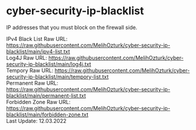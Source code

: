 # cyber-security-ip-blacklist

IP addresses that you must block on the firewall side.

IPv4 Black List Raw URL: https://raw.githubusercontent.com/MelihOzturk/cyber-security-ip-blacklist/main/ipv4-list.txt
<br>
Log4J Raw URL: https://raw.githubusercontent.com/MelihOzturk/cyber-security-ip-blacklist/main/log4j.txt
<br>
Tempory Raw URL: https://raw.githubusercontent.com/MelihOzturk/cyber-security-ip-blacklist/main/tempory-list.txt
<br>
Permanent Raw URL: https://raw.githubusercontent.com/MelihOzturk/cyber-security-ip-blacklist/main/permanent-list.txt
<br>
Forbidden Zone Raw URL: https://raw.githubusercontent.com/MelihOzturk/cyber-security-ip-blacklist/main/forbidden-zone.txt
<br>
Last Update: 12.03.2022
